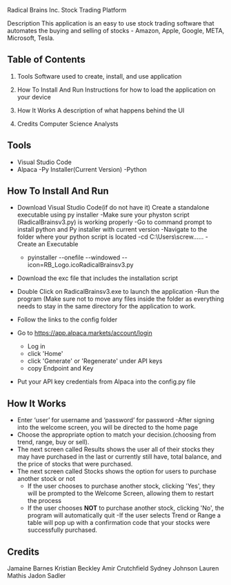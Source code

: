 Radical Brains Inc. Stock Trading Platform


Description
This application is an easy to use stock trading software that automates the buying and selling of stocks - Amazon, Apple, Google, META, Microsoft, Tesla.  

## **Table of Contents**
1)  Tools
    Software used to create, install, and use application
    
2)  How To Install And Run
    Instructions for how to load the application on your device
    
3)  How It Works
    A description of what happens behind the UI
    
4) Credits
    Computer Science Analysts


## **Tools**
- Visual Studio Code
- Alpaca
-Py Installer(Current Version)
-Python

## **How To Install And Run**
- Download Visual Studio Code(if do not have it)
Create a standalone executable using py installer
-Make sure your physton script (RadicalBrainsv3.py) is working properly
-Go to command prompt to install python and Py installer with current version 
  -Navigate to the folder where your python script is located
    -cd C:\Users\screw\...\...
-Create an Executable
  - pyinstaller --onefile --windowed --icon=RB_Logo.icoRadicalBrainsv3.py
- Download the exc file that includes the installation script
- Double Click on RadicalBrainsv3.exe to launch the application 
-Run the program (Make sure not to move any files inside the folder as everything needs to stay in the same directory for the application to work. 
- Follow the links to the config folder 

- Go to https://app.alpaca.markets/account/login
  - Log in
  - click 'Home'
  - click 'Generate' or 'Regenerate' under API keys
  - copy Endpoint and Key
- Put your API key credentials from Alpaca into the config.py file


## **How It Works**
- Enter ‘user’ for username and ‘password’ for password 
-After signing into the welcome screen, you will be directed to the home page 
- Choose the appropriate option to match your decision.(choosing from trend, range, buy or sell).  
- The next screen called Results shows the user all of their stocks they may have purchased in the last or currently still have, total balance, and the price of stocks that were purchased.  
- The next screen called Stocks shows the option for users to purchase another stock or not
    - If the user chooses to purchase another stock, clicking 'Yes', they will be prompted to the  Welcome Screen, allowing them to restart the process
    - If the user chooses **NOT** to purchase another stock, clicking 'No', the program will automatically  quit
-If the user selects Trend or Range a table will pop up with a confirmation code that your stocks were  successfully purchased.

## **Credits**
Jamaine Barnes 
Kristian Beckley 
Amir Crutchfield
Sydney Johnson 
Lauren Mathis 
Jadon Sadler  
